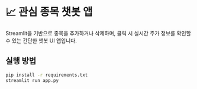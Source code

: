 # 📈 관심 종목 챗봇 앱

Streamlit을 기반으로 종목을 추가하거나 삭제하며, 클릭 시 실시간 주가 정보를 확인할 수 있는 간단한 챗봇 UI 앱입니다.

## 실행 방법

```bash
pip install -r requirements.txt
streamlit run app.py
